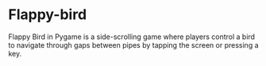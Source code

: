 # Flappy-bird
Flappy Bird in Pygame is a side-scrolling game where players control a bird to navigate through gaps between pipes by tapping the screen or pressing a key.
